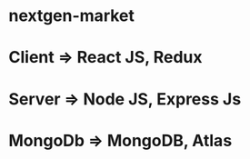 # nextgen-market
# Client => React JS, Redux
# Server => Node JS, Express Js
# MongoDb => MongoDB, Atlas